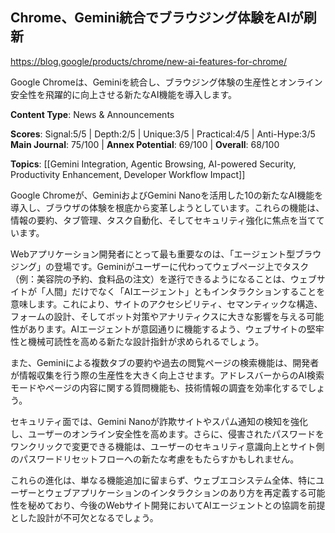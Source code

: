 ## Chrome、Gemini統合でブラウジング体験をAIが刷新

https://blog.google/products/chrome/new-ai-features-for-chrome/

Google Chromeは、Geminiを統合し、ブラウジング体験の生産性とオンライン安全性を飛躍的に向上させる新たなAI機能を導入します。

**Content Type**: News & Announcements

**Scores**: Signal:5/5 | Depth:2/5 | Unique:3/5 | Practical:4/5 | Anti-Hype:3/5
**Main Journal**: 75/100 | **Annex Potential**: 69/100 | **Overall**: 68/100

**Topics**: [[Gemini Integration, Agentic Browsing, AI-powered Security, Productivity Enhancement, Developer Workflow Impact]]

Google Chromeが、GeminiおよびGemini Nanoを活用した10の新たなAI機能を導入し、ブラウザの体験を根底から変革しようとしています。これらの機能は、情報の要約、タブ管理、タスク自動化、そしてセキュリティ強化に焦点を当てています。

Webアプリケーション開発者にとって最も重要なのは、「エージェント型ブラウジング」の登場です。Geminiがユーザーに代わってウェブページ上でタスク（例：美容院の予約、食料品の注文）を遂行できるようになることは、ウェブサイトが「人間」だけでなく「AIエージェント」ともインタラクションすることを意味します。これにより、サイトのアクセシビリティ、セマンティックな構造、フォームの設計、そしてボット対策やアナリティクスに大きな影響を与える可能性があります。AIエージェントが意図通りに機能するよう、ウェブサイトの堅牢性と機械可読性を高める新たな設計指針が求められるでしょう。

また、Geminiによる複数タブの要約や過去の閲覧ページの検索機能は、開発者が情報収集を行う際の生産性を大きく向上させます。アドレスバーからのAI検索モードやページの内容に関する質問機能も、技術情報の調査を効率化するでしょう。

セキュリティ面では、Gemini Nanoが詐欺サイトやスパム通知の検知を強化し、ユーザーのオンライン安全性を高めます。さらに、侵害されたパスワードをワンクリックで変更できる機能は、ユーザーのセキュリティ意識向上とサイト側のパスワードリセットフローへの新たな考慮をもたらすかもしれません。

これらの進化は、単なる機能追加に留まらず、ウェブエコシステム全体、特にユーザーとウェブアプリケーションのインタラクションのあり方を再定義する可能性を秘めており、今後のWebサイト開発においてAIエージェントとの協調を前提とした設計が不可欠となるでしょう。